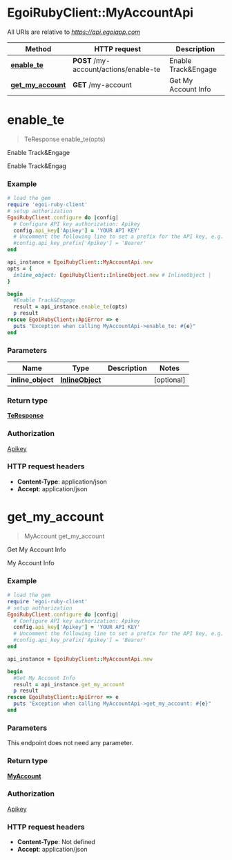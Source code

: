 # EgoiRubyClient::MyAccountApi

All URIs are relative to *https://api.egoiapp.com*

Method | HTTP request | Description
------------- | ------------- | -------------
[**enable_te**](MyAccountApi.md#enable_te) | **POST** /my-account/actions/enable-te | Enable Track&amp;Engage
[**get_my_account**](MyAccountApi.md#get_my_account) | **GET** /my-account | Get My Account Info


# **enable_te**
> TeResponse enable_te(opts)

Enable Track&Engage

Enable Track&Engag

### Example
```ruby
# load the gem
require 'egoi-ruby-client'
# setup authorization
EgoiRubyClient.configure do |config|
  # Configure API key authorization: Apikey
  config.api_key['Apikey'] = 'YOUR API KEY'
  # Uncomment the following line to set a prefix for the API key, e.g. 'Bearer' (defaults to nil)
  #config.api_key_prefix['Apikey'] = 'Bearer'
end

api_instance = EgoiRubyClient::MyAccountApi.new
opts = {
  inline_object: EgoiRubyClient::InlineObject.new # InlineObject | 
}

begin
  #Enable Track&Engage
  result = api_instance.enable_te(opts)
  p result
rescue EgoiRubyClient::ApiError => e
  puts "Exception when calling MyAccountApi->enable_te: #{e}"
end
```

### Parameters

Name | Type | Description  | Notes
------------- | ------------- | ------------- | -------------
 **inline_object** | [**InlineObject**](InlineObject.md)|  | [optional] 

### Return type

[**TeResponse**](TeResponse.md)

### Authorization

[Apikey](../README.md#Apikey)

### HTTP request headers

 - **Content-Type**: application/json
 - **Accept**: application/json



# **get_my_account**
> MyAccount get_my_account

Get My Account Info

My Account Info

### Example
```ruby
# load the gem
require 'egoi-ruby-client'
# setup authorization
EgoiRubyClient.configure do |config|
  # Configure API key authorization: Apikey
  config.api_key['Apikey'] = 'YOUR API KEY'
  # Uncomment the following line to set a prefix for the API key, e.g. 'Bearer' (defaults to nil)
  #config.api_key_prefix['Apikey'] = 'Bearer'
end

api_instance = EgoiRubyClient::MyAccountApi.new

begin
  #Get My Account Info
  result = api_instance.get_my_account
  p result
rescue EgoiRubyClient::ApiError => e
  puts "Exception when calling MyAccountApi->get_my_account: #{e}"
end
```

### Parameters
This endpoint does not need any parameter.

### Return type

[**MyAccount**](MyAccount.md)

### Authorization

[Apikey](../README.md#Apikey)

### HTTP request headers

 - **Content-Type**: Not defined
 - **Accept**: application/json



